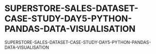 # SUPERSTORE-SALES-DATASET-CASE-STUDY-DAY5-PYTHON-PANDAS-DATA-VISUALISATION
SUPERSTORE-SALES-DATASET-CASE-STUDY-DAY5-PYTHON-PANDAS-DATA-VISUALISATION
